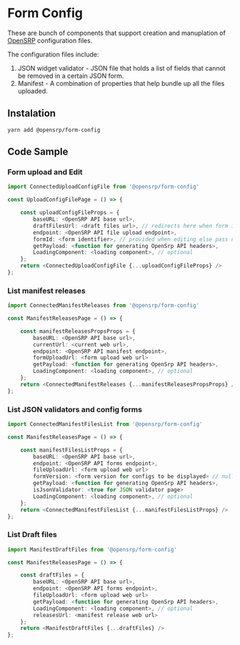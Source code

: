# Form Config

These are bunch of components that support creation and manuplation of [OpenSRP](https://smartregister.atlassian.net/wiki/spaces/Documentation/pages/1507000340/OpenSRP+Document+Configurability) configuration files.

The configuration files include:

1. JSON widget validator - JSON file that holds a list of fields that cannot be removed in a certain JSON form.
2. Manifest - A combination of properties that help bundle up all the files uploaded.

## Instalation

```node
yarn add @opensrp/form-config
```

## Code Sample

### Form upload and Edit

```typescript
import ConnectedUploadConfigFile from '@opensrp/form-config'

const UploadConfigFilePage = () => {

    const uploadConfigFileProps = {
        baseURL: <OpenSRP API base url>,
        draftFilesUrl: <draft files url>, // redirects here when form is upoaded
        endpoint: <OpenSRP API file upload endpoint>,
        formId: <form identifier>, // provided when editing else pass null
        getPayload: <function for generating OpenSrp API headers>,
        LoadingComponent: <loading component>, // optional
    };
    return <ConnectedUploadConfigFile {...uploadConfigFileProps} />
};
```

### List manifest releases

```typescript
import ConnectedManifestReleases from '@opensrp/form-config'

const ManifestReleasesPage = () => {

    const manifestReleasesPropsProps = {
        baseURL: <OpenSRP API base url>,
        currentUrl: <current web url>,
        endpoint: <OpenSRP API manifest endpoint>,
        formUploadUrl: <form upload web url>
        getPayload: <function for generating OpenSrp API headers>,
        LoadingComponent: <loading component>, // optional
    };
    return <ConnectedManifestReleases {...manifestReleasesPropsProps} />
};
```

### List JSON validators and config forms

```typescript
import ConnectedManifestFilesList from '@opensrp/form-config'

const ManifestReleasesPage = () => {

    const manifestFilesListProps = {
        baseURL: <OpenSRP API base url>,
        endpoint: <OpenSRP API forms endpoint>,
        fileUploadUrl: <form upload web url>
        formVersion: <form version for configs to be displayed> // null for JSON validator
        getPayload: <function for generating OpenSrp API headers>,
        isJsonValidator: <true for JSON validator page>
        LoadingComponent: <loading component>, // optional
    };
    return <ConnectedManifestFilesList {...manifestFilesListProps} />
};
```

### List Draft files

```typescript
import ManifestDraftFiles from '@opensrp/form-config'

const ManifestReleasesPage = () => {

    const draftFiles = {
        baseURL: <OpenSRP API base url>,
        endpoint: <OpenSRP API forms endpoint>,
        fileUploadUrl: <form upload web url>
        getPayload: <function for generating OpenSrp API headers>,
        LoadingComponent: <loading component>, // optional
        releasesUrl: <manifest release web url>
    };
    return <ManifestDraftFiles {...draftFiles} />
};
```
